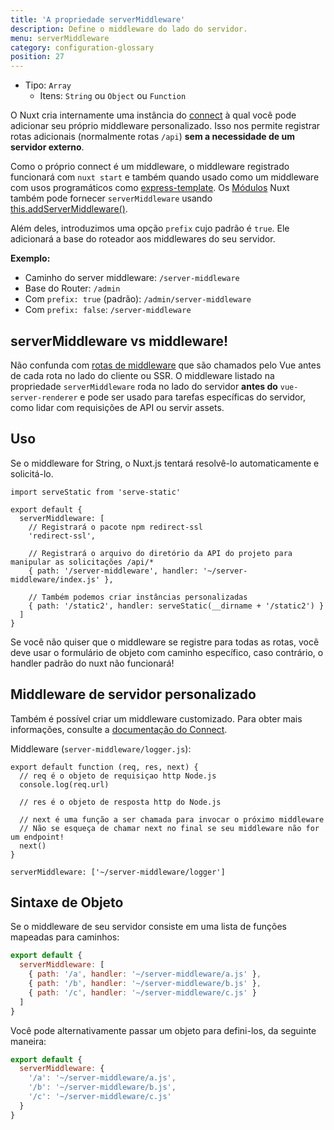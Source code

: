 ```yaml
---
title: 'A propriedade serverMiddleware'
description: Define o middleware do lado do servidor.
menu: serverMiddleware
category: configuration-glossary
position: 27
---
```


- Tipo: `Array`
  - Itens: `String` ou `Object` ou `Function`

O Nuxt cria internamente uma instância do [connect](https://github.com/senchalabs/connect) à qual você pode adicionar seu próprio middleware personalizado. Isso nos permite registrar rotas adicionais (normalmente rotas `/api`) **sem a necessidade de um servidor externo**.

Como o próprio connect é um middleware, o middleware registrado funcionará com `nuxt start` e também quando usado como um middleware com usos programáticos como [express-template](https://github.com/nuxt-community/express-template). Os [Módulos](/docs/2.x/directory-structure/modules) Nuxt também pode fornecer `serverMiddleware` usando [this.addServerMiddleware()](/docs/2.x/internals-glossary/internals-module-container#addservermiddleware-middleware).

Além deles, introduzimos uma opção `prefix` cujo padrão é `true`. Ele adicionará a base do roteador aos middlewares do seu servidor.

**Exemplo:**

- Caminho do server middleware: `/server-middleware`
- Base do Router: `/admin`
- Com `prefix: true` (padrão): `/admin/server-middleware`
- Com `prefix: false`: `/server-middleware`

## serverMiddleware vs middleware!

Não confunda com [rotas de middleware](/docs/2.x/features/file-system-routing#middleware) que são chamados pelo Vue antes de cada rota no lado do cliente ou SSR. O middleware listado na propriedade `serverMiddleware` roda no lado do servidor **antes do** `vue-server-renderer` e pode ser usado para tarefas específicas do servidor, como lidar com requisições de API ou servir assets.

## Uso

Se o middleware for String, o Nuxt.js tentará resolvê-lo automaticamente e solicitá-lo.

```js{}[nuxt.config.js]
import serveStatic from 'serve-static'

export default {
  serverMiddleware: [
    // Registrará o pacote npm redirect-ssl
    'redirect-ssl',

    // Registrará o arquivo do diretório da API do projeto para manipular as solicitações /api/*
    { path: '/server-middleware', handler: '~/server-middleware/index.js' },

    // Também podemos criar instâncias personalizadas
    { path: '/static2', handler: serveStatic(__dirname + '/static2') }
  ]
}
```

<base-alert type="warn">

Se você não quiser que o middleware se registre para todas as rotas, você deve usar o formulário de objeto com caminho específico, caso contrário, o handler padrão do nuxt não funcionará!

</base-alert>

## Middleware de servidor personalizado

Também é possível criar um middleware customizado. Para obter mais informações, consulte a [documentação do Connect](https://github.com/senchalabs/connect#appusefn).

Middleware (`server-middleware/logger.js`):

```js{}[server-middleware/logger.js]
export default function (req, res, next) {
  // req é o objeto de requisiçao http Node.js
  console.log(req.url)

  // res é o objeto de resposta http do Node.js

  // next é uma função a ser chamada para invocar o próximo middleware
  // Não se esqueça de chamar next no final se seu middleware não for um endpoint!
  next()
}
```

```js{}[nuxt.config.js]
serverMiddleware: ['~/server-middleware/logger']
```

## Sintaxe de Objeto

Se o middleware de seu servidor consiste em uma lista de funções mapeadas para caminhos:

```js
export default {
  serverMiddleware: [
    { path: '/a', handler: '~/server-middleware/a.js' },
    { path: '/b', handler: '~/server-middleware/b.js' },
    { path: '/c', handler: '~/server-middleware/c.js' }
  ]
}
```

Você pode alternativamente passar um objeto para defini-los, da seguinte maneira:

```js
export default {
  serverMiddleware: {
    '/a': '~/server-middleware/a.js',
    '/b': '~/server-middleware/b.js',
    '/c': '~/server-middleware/c.js'
  }
}
```

